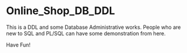 # Online_Shop_DB_DDL
This is a DDL and some Database Administrative works.
People who are new to SQL and PL/SQL can have some demonstration from here.

Have Fun!
